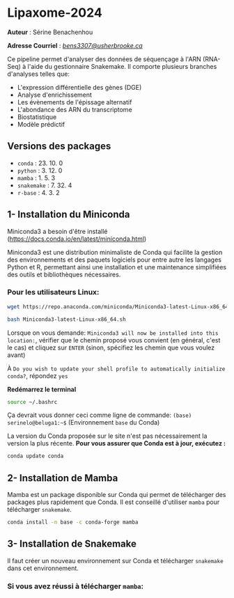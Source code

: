 # Lipaxome-2024

__Auteur__ : Sérine Benachenhou

__Adresse Courriel__ :  _<bens3307@usherbrooke.ca>_

Ce pipeline permet d'analyser des données de séquençage à l'ARN (RNA-Seq) à l'aide du gestionnaire Snakemake. Il comporte plusieurs branches d'analyses telles que:

- L'expression différentielle des gènes (DGE)
- Analyse d'enrichissement
- Les évènements de l'épissage alternatif
- L'abondance des ARN du transcriptome
- Biostatistique
- Modèle prédictif

## Versions des packages
- `conda` : 23. 10. 0
- `python` : 3. 12. 0
- `mamba` : 1. 5. 3
- `snakemake` : 7. 32. 4
- `r-base` : 4. 3. 2

## 1- Installation du Miniconda
Miniconda3 a besoin d'être installé (https://docs.conda.io/en/latest/miniconda.html)

Miniconda3 est une distribution minimaliste de Conda qui facilite la gestion des environnements et des paquets logiciels pour entre autre les langages Python et R, permettant ainsi une installation et une maintenance simplifiées des outils et bibliothèques nécessaires.

### Pour les utilisateurs Linux:
```bash
wget https://repo.anaconda.com/miniconda/Miniconda3-latest-Linux-x86_64.sh

bash Miniconda3-latest-Linux-x86_64.sh
```
Lorsque on vous demande: `Miniconda3 will now be installed into this location:`, vérifier que le chemin proposé vous convient (en général, c'est le cas) et cliquez sur `ENTER` (sinon, spécifiez les chemin que vous voulez avant)

À `Do you wish to update your shell profile to automatically initialize conda?`, répondez `yes`

**Redémarrez le terminal**
```bash
source ~/.bashrc
```

Ça devrait vous donner ceci comme ligne de commande: `(base) serinelo@beluga1:~$` (Environnement `base` du Conda)

La version du Conda proposée sur le site n'est pas nécessairement la version la plus récente.
**Pour vous assurer que Conda est à jour, exécutez :**
```bash
conda update conda
```

## 2- Installation de Mamba

Mamba est un package disponible sur Conda qui permet de télécharger des packages plus rapidement que Conda. Il est conseillé d'utiliser `mamba` pour télécharger `snakemake`.

```bash
conda install -n base -c conda-forge mamba
```

## 3- Installation de Snakemake

Il faut créer un nouveau environnement sur Conda et télécharger `snakemake` dans cet environnement. 

### Si vous avez réussi à télécharger `mamba`:


